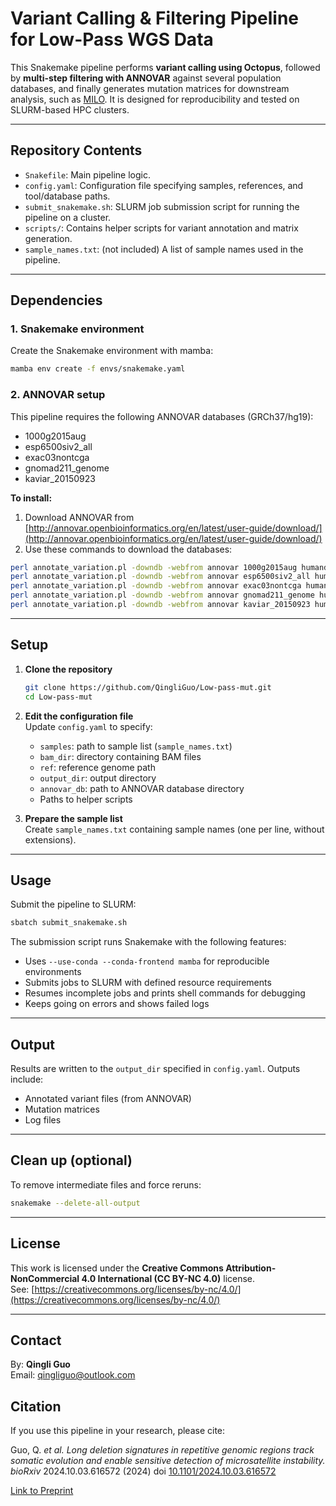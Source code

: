 # Variant Calling & Filtering Pipeline for Low-Pass WGS Data

This Snakemake pipeline performs **variant calling using Octopus**, followed by **multi-step filtering with ANNOVAR** against several population databases, and finally generates mutation matrices for downstream analysis, such as [MILO](https://github.com/QingliGuo/MILO).
It is designed for reproducibility and tested on SLURM-based HPC clusters.

---

## Repository Contents

- `Snakefile`: Main pipeline logic.
- `config.yaml`: Configuration file specifying samples, references, and tool/database paths.
- `submit_snakemake.sh`: SLURM job submission script for running the pipeline on a cluster.
- `scripts/`: Contains helper scripts for variant annotation and matrix generation.
- `sample_names.txt`: (not included) A list of sample names used in the pipeline.

---

## Dependencies

### 1. Snakemake environment
Create the Snakemake environment with mamba:
```bash
mamba env create -f envs/snakemake.yaml
```

### 2. ANNOVAR setup
This pipeline requires the following ANNOVAR databases (GRCh37/hg19):

- 1000g2015aug
- esp6500siv2_all
- exac03nontcga
- gnomad211_genome
- kaviar_20150923

**To install:**
1. Download ANNOVAR from [http://annovar.openbioinformatics.org/en/latest/user-guide/download/](http://annovar.openbioinformatics.org/en/latest/user-guide/download/)
2. Use these commands to download the databases:
```bash
perl annotate_variation.pl -downdb -webfrom annovar 1000g2015aug humandb/
perl annotate_variation.pl -downdb -webfrom annovar esp6500siv2_all humandb/
perl annotate_variation.pl -downdb -webfrom annovar exac03nontcga humandb/
perl annotate_variation.pl -downdb -webfrom annovar gnomad211_genome humandb/
perl annotate_variation.pl -downdb -webfrom annovar kaviar_20150923 humandb/
```

---

## Setup

1. **Clone the repository**
   ```bash
   git clone https://github.com/QingliGuo/Low-pass-mut.git
   cd Low-pass-mut
   ```

2. **Edit the configuration file**  
   Update `config.yaml` to specify:
   - `samples`: path to sample list (`sample_names.txt`)
   - `bam_dir`: directory containing BAM files
   - `ref`: reference genome path
   - `output_dir`: output directory
   - `annovar_db`: path to ANNOVAR database directory
   - Paths to helper scripts

3. **Prepare the sample list**  
   Create `sample_names.txt` containing sample names (one per line, without extensions).

---

## Usage

Submit the pipeline to SLURM:
```bash
sbatch submit_snakemake.sh
```

The submission script runs Snakemake with the following features:
- Uses `--use-conda --conda-frontend mamba` for reproducible environments
- Submits jobs to SLURM with defined resource requirements
- Resumes incomplete jobs and prints shell commands for debugging
- Keeps going on errors and shows failed logs

---

## Output

Results are written to the `output_dir` specified in `config.yaml`. Outputs include:
- Annotated variant files (from ANNOVAR)
- Mutation matrices
- Log files

---

## Clean up (optional)

To remove intermediate files and force reruns:
```bash
snakemake --delete-all-output
```

---

## License

This work is licensed under the **Creative Commons Attribution-NonCommercial 4.0 International (CC BY-NC 4.0)** license.  
See: [https://creativecommons.org/licenses/by-nc/4.0/](https://creativecommons.org/licenses/by-nc/4.0/)

---

## Contact

By: **Qingli Guo**  
Email: qingliguo@outlook.com

## Citation

If you use this pipeline in your research, please cite:

Guo, Q. *et al.*  *Long deletion signatures in repetitive genomic regions track somatic evolution and enable sensitive detection of microsatellite instability.* *bioRxiv* 2024.10.03.616572 (2024) doi [10.1101/2024.10.03.616572](https://doi.org/10.1101/2024.10.03.616572)

[Link to Preprint](https://doi.org/10.1101/2024.10.03.616572)
